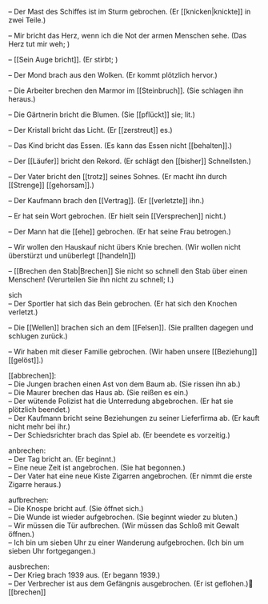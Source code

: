 – Der Mast des Schiffes ist im Sturm gebrochen. (Er [[knicken|knickte]]  in zwei Teile.)

– Mir bricht das Herz, wenn ich die Not der armen Menschen sehe. (Das Herz tut mir weh; )

– [[Sein Auge bricht]]. (Er stirbt; )

– Der Mond brach aus den Wolken. (Er kommt plötzlich hervor.)

– Die Arbeiter brechen den Marmor im [[Steinbruch]]. (Sie schlagen ihn heraus.)

– Die Gärtnerin bricht die Blumen. (Sie [[pflückt]] sie; lit.)

– Der Kristall bricht das Licht. (Er [[zerstreut]] es.)

– Das Kind bricht das Essen. (Es kann das Essen nicht [[behalten]].)

– Der [[Läufer]] bricht den Rekord. (Er schlägt den [[bisher]] Schnellsten.)

– Der Vater bricht den [[trotz]] seines Sohnes. (Er macht ihn durch [[Strenge]] [[gehorsam]].)

– Der Kaufmann brach den [[Vertrag]]. (Er [[verletzte]] ihn.)

– Er hat sein Wort gebrochen. (Er hielt sein [[Versprechen]] nicht.)

– Der Mann hat die [[ehe]] gebrochen. (Er hat seine Frau betrogen.)

– Wir wollen den Hauskauf nicht übers Knie brechen. (Wir wollen nicht überstürzt und unüberlegt [[handeln]])

– [[Brechen den Stab|Brechen]] Sie nicht so schnell den Stab über einen Menschen! (Verurteilen Sie ihn nicht zu schnell; I.)

sich  
– Der Sportler hat sich das Bein gebrochen. (Er hat sich den Knochen verletzt.)

– Die [[Wellen]] brachen sich an dem [[Felsen]]. (Sie prallten dagegen und schlugen zurück.)

– Wir haben mit dieser Familie gebrochen. (Wir haben unsere [[Beziehung]] [[gelöst]].)

[[abbrechen]]:  
– Die Jungen brachen einen Ast von dem Baum ab. (Sie rissen ihn ab.)  
– Die Maurer brechen das Haus ab. (Sie reißen es ein.)  
– Der wütende Polizist hat die Unterredung abgebrochen. (Er hat sie plötzlich beendet.)  
– Der Kaufmann bricht seine Beziehungen zu seiner Lieferfirma ab. (Er kauft nicht mehr bei ihr.)  
– Der Schiedsrichter brach das Spiel ab. (Er beendete es vorzeitig.)

anbrechen:  
– Der Tag bricht an. (Er beginnt.)  
– Eine neue Zeit ist angebrochen. (Sie hat begonnen.)  
– Der Vater hat eine neue Kiste Zigarren angebrochen. (Er nimmt die erste Zigarre heraus.)

aufbrechen:  
– Die Knospe bricht auf. (Sie öffnet sich.)  
– Die Wunde ist wieder aufgebrochen. (Sie beginnt wieder zu bluten.)  
– Wir müssen die Tür aufbrechen. (Wir müssen das Schloß mit Gewalt öffnen.)  
– Ich bin um sieben Uhr zu einer Wanderung aufgebrochen. (Ich bin um sieben Uhr fortgegangen.)

ausbrechen:  
– Der Krieg brach 1939 aus. (Er begann 1939.)  
– Der Verbrecher ist aus dem Gefängnis ausgebrochen. (Er ist geflohen.)🧨 [[brechen]]